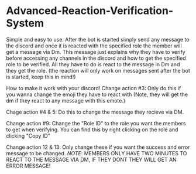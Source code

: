 # Advanced-Reaction-Verification-System

Simple and easy to use. After the bot is started simply send any
message to the discord and once it is reacted with the specified
role the member will get a message via Dm. This message just 
explains why they have to verify before accessing any channels
in the discord and how to get the specified role to be verified.
All they have to do is react to the message in Dm and they get 
the role. (the reaction will only work on messages sent after
the bot is started, keep this in mind!)

How to make it work with your discord!
Change action #3: Only do this if you wanna change the 
emoji they have to react with (Note, they will get the
dm if they react to any message with this emote.)

Chage action #4 & 5: Do this to change the message they recieve
via DM.

Change action #9: Change the "Role ID" to the role you want the members
to get when verifying. You can find this by right clicking on the role
and clicking "Copy ID"

Change action 12 & 13: Only change these if you want the success and error
message to be changed. *NOTE*: MEMBERS ONLY HAVE TWO MINUTES TO REACT TO THE
MESSAGE VIA DM, IF THEY DONT THEY WILL GET AN ERROR MESSAGE!
